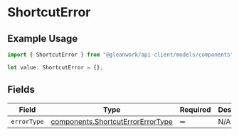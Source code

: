 # ShortcutError

## Example Usage

```typescript
import { ShortcutError } from "@gleanwork/api-client/models/components";

let value: ShortcutError = {};
```

## Fields

| Field                                                                                  | Type                                                                                   | Required                                                                               | Description                                                                            |
| -------------------------------------------------------------------------------------- | -------------------------------------------------------------------------------------- | -------------------------------------------------------------------------------------- | -------------------------------------------------------------------------------------- |
| `errorType`                                                                            | [components.ShortcutErrorErrorType](../../models/components/shortcuterrorerrortype.md) | :heavy_minus_sign:                                                                     | N/A                                                                                    |